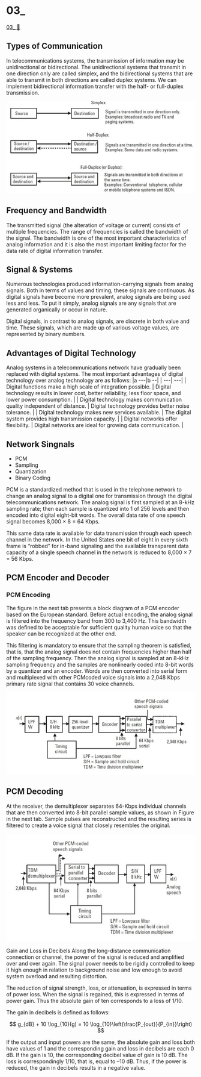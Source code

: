 # 03\_

[03\_ &#128279;](https://alison.com/topic/learn/145591/signals-carried-over-the-network)

## Types of Communication

In telecommunications systems, the transmission of information may be unidirectional or bidirectional. The unidirectional systems that transmit in one direction only are called simplex, and the bidirectional systems that are able to transmit in both directions are called duplex systems. We can implement bidirectional information transfer with the half- or full-duplex transmission.

![](img/04_img.png)

## Frequency and Bandwidth

The transmitted signal (the alteration of voltage or current) consists of multiple frequencies. The range of frequencies is called the bandwidth of the signal. The bandwidth is one of the most important characteristics of analog information and it is also the most important limiting factor for the data rate of digital information transfer.

## Signal & Systems

Numerous technologies produced information-carrying signals from analog signals. Both in terms of values and timing, these signals are continuous. As digital signals have become more prevalent, analog signals are being used less and less. To put it simply, analog signals are any signals that are generated organically or occur in nature.

Digital signals, in contrast to analog signals, are discrete in both value and time. These signals, which are made up of various voltage values, are represented by binary numbers.

## Advantages of Digital Technology

Analog systems in a telecommunications network have gradually been replaced with digital systems. The most important advantages of digital technology over analog technology are as follows:
|a ---|b --|
| ---| ---|
| Digital functions make a high scale of integration possible. | Digital technology results in lower cost, better reliability, less floor space, and lower power consumption. |
| Digital technology makes communication quality independent of distance. | Digital technology provides better noise tolerance. |
| Digital technology makes new services available. | The digital system provides high transmission capacity. |
| Digital networks offer flexibility. | Digital networks are ideal for growing data communication. |

## Network Singnals

- PCM
- Sampling
- Quantization
- Binary Coding

PCM is a standardized method that is used in the telephone network to change an analog signal to a digital one for transmission through the digital telecommunications network. The analog signal is first sampled at an 8-kHz sampling rate; then each sample is quantized into 1 of 256 levels and then encoded into digital eight-bit words. The overall data rate of one speech signal becomes 8,000 × 8 = 64 Kbps.

This same data rate is available for data transmission through each speech channel in the network. In the United States one bit of eight in every sixth frame is “robbed” for in-band signaling and the available transparent data capacity of a single speech channel in the network is reduced to 8,000 × 7 = 56 Kbps.

## PCM Encoder and Decoder

### PCM Encoding

The figure in the next tab presents a block diagram of a PCM encoder based on the European standard. Before actual encoding, the analog signal is filtered into the frequency band from 300 to 3,400 Hz. This bandwidth was defined to be acceptable for sufficient quality human voice so that the speaker can be recognized at the other end.

This filtering is mandatory to ensure that the sampling theorem is satisfied, that is, that the analog signal does not contain frequencies higher than half of the sampling frequency. Then the analog signal is sampled at an 8-kHz sampling frequency and the samples are nonlinearly coded into 8-bit words by a quantizer and an encoder. Words are then converted into serial form and multiplexed with other PCMcoded voice signals into a 2,048 Kbps primary rate signal that contains 30 voice channels.

![](img/06_img.png)

## PCM Decoding

At the receiver, the demultiplexer separates 64-Kbps individual channels that are then converted into 8-bit parallel sample values, as shown in Figure in the next tab. Sample pulses are reconstructed and the resulting series is filtered to create a voice signal that closely resembles the original.

![](img/07_img.png)

Gain and Loss in Decibels
Along the long-distance communication connection or channel, the power of the signal is reduced and amplified over and over again. The signal power needs to be rigidly controlled to keep it high enough in relation to background noise and low enough to avoid system overload and resulting distortion.

The reduction of signal strength, loss, or attenuation, is expressed in terms of power loss. When the signal is regained, this is expressed in terms of power gain. Thus the absolute gain of ten corresponds to a loss of 1/10.

The gain in decibels is defined as follows:

$$
g_{dB} + 10 \log_{10}(g) = 10 \log_{10}\left(\frac{P_{out}}{P_{in}}\right)
$$

If the output and input powers are the same, the absolute gain and loss both have values of 1 and the corresponding gain and loss in decibels are each 0 dB. If the gain is 10, the corresponding decibel value of gain is 10 dB. The loss is correspondingly 1/10, that is, equal to –10 dB. Thus, if the power is reduced, the gain in decibels results in a negative value.
